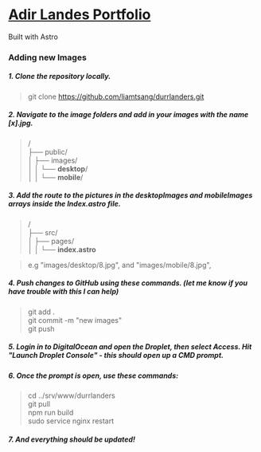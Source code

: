 
# [Adir Landes Portfolio](durrlanders.org)
Built with Astro
### Adding new Images

##### 1. Clone the repository locally.
> git clone https://github.com/liamtsang/durrlanders.git

##### 2. Navigate to the image folders and add in your images with the name [x].jpg.

> /  
> ├── public/  
> │   ├── images/  
> │   │   └── **desktop**/  
> │   │   └── **mobile**/  

##### 3. Add the route to the pictures in the desktopImages and mobileImages arrays inside the Index.astro file.

> /  
> ├── src/  
> │   ├── pages/  
> │   │   └── **index.astro**  

>e.g "images/desktop/8.jpg", and "images/mobile/8.jpg",

##### 4. Push changes to GitHub using these commands. (let me know if you have trouble with this I can help)

> git add .  
> git commit -m "new images"  
> git push  

##### 5. Login in to DigitalOcean and open the Droplet, then select Access. Hit "Launch Droplet Console" - this should open up a CMD prompt.
##### 6. Once the prompt is open, use these commands:

>cd &#46;&#46;/srv/www/durrlanders  
>git pull  
>npm run build  
>sudo service nginx restart  


##### 7. And everything should be updated!